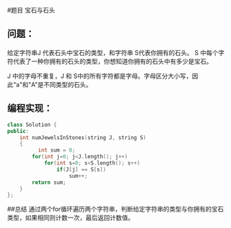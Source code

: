 #题目
宝石与石头
## 问题：
#### 
 给定字符串J 代表石头中宝石的类型，和字符串 S代表你拥有的石头。 S 中每个字符代表了一种你拥有的石头的类型，你想知道你拥有的石头中有多少是宝石。

J 中的字母不重复，J 和 S中的所有字符都是字母。字母区分大小写，因此"a"和"A"是不同类型的石头。
## 编程实现：
```C++
class Solution {
public:
    int numJewelsInStones(string J, string S)
    {
          int sum = 0;
        for(int j=0; j<J.length(); j++)         
            for(int s=0; s<S.length(); s++) 
                if(J[j] == S[s]) 
                    sum++;
        return sum;  
    }
};
```
##总结
通过两个for循环遍历两个字符串，判断给定字符串的类型与你拥有的宝石类型，如果相同则计数一次，最后返回计数值。